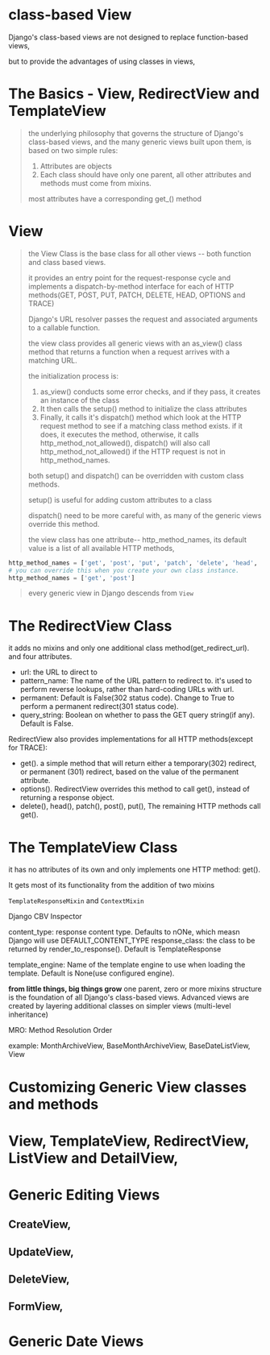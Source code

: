 # class-based View
Django's class-based views are not designed to replace function-based views,

but to provide the advantages of using classes in views,

# The Basics -  View, RedirectView and TemplateView
> the underlying philosophy that governs the structure of Django's class-based views, 
> and the many generic views built upon them, is based on two simple rules:
> 
> 1. Attributes are objects
> 2. Each class should have only one parent, all other attributes and methods must come from mixins.
> 
> most attributes have a corresponding get_<attribute>() method

# View
> the View Class is the base class for all other views -- both function and class based views.
> 
> it provides an entry point for the request-response cycle and implements a dispatch-by-method interface for each of HTTP methods(GET, POST, PUT, PATCH, DELETE, HEAD, OPTIONS and TRACE)
> 
> Django's URL resolver passes the request and associated arguments to a callable function.
> 
> the view class provides all generic views with an as_view() class method 
> that returns a function when a request arrives with a matching URL. 
> 
> the initialization process is:
> 1. as_view() conducts some error checks, and if they pass, it creates an instance of the class
> 2. It then calls the setup() method to initialize the class attributes
> 3. Finally, it calls it's dispatch() method which look at the HTTP request method to see 
> if a matching class method exists. if it does, it executes the method, otherwise, 
> it calls http_method_not_allowed(), dispatch() will also call http_method_not_allowed() if the HTTP request
> is not in http_method_names.
> 
> both setup() and dispatch() can be overridden with custom class methods. 
> 
> setup() is useful for adding custom attributes to a class
> 
> dispatch() need to be more careful with, as many of the generic views override this method. 
> 
> the view class has one attribute-- http_method_names, its default value is a list of all available HTTP methods,
```python
http_method_names = ['get', 'post', 'put', 'patch', 'delete', 'head', 'options', 'trace']
# you can override this when you create your own class instance. 
http_method_names = ['get', 'post']
```
> 
> every generic view in Django descends from `View`

# The RedirectView Class
it adds no mixins and only one additional class method(get_redirect_url).
and four attributes.

- url: the URL to direct to
- pattern_name: The name of the URL pattern to redirect to. 
  it's used to perform reverse lookups, rather than hard-coding URLs with url.
- permanent: Default is False(302 status code). Change to True to perform a permanent redirect(301 status code).
- query_string: Boolean on whether to pass the GET query string(if any). Default is False.

RedirectView also provides implementations for all HTTP methods(except for TRACE):
- get(). a simple method that will return either a temporary(302) redirect, or permanent (301) redirect, based on the value of the permanent attribute.
- options(). RedirectView overrides this method to call get(), instead of returning a response object.
- delete(), head(), patch(), post(), put(), The remaining HTTP methods call get().

# The TemplateView Class
it has no attributes of its own and only implements one HTTP method: get(). 

It gets most of its functionality from the addition of two mixins

`TemplateResponseMixin` and `ContextMixin`

Django CBV Inspector

content_type: response content type. Defaults to nONe, which measn Django will use DEFAULT_CONTENT_TYPE
response_class: the class to be returned by render_to_response(). Default is TemplateResponse

template_engine: Name of the template engine to use when loading the template. Default is None(use configured engine).

**from little things, big things grow**
one parent, zero or more mixins structure is the foundation of all Django's class-based views. 
Advanced views are created by layering additional classes on simpler views (multi-level inheritance)

MRO: Method Resolution Order

example: MonthArchiveView, BaseMonthArchiveView, BaseDateListView, View


# Customizing Generic View classes and methods

# View, TemplateView, RedirectView, ListView and DetailView, 

# Generic Editing Views
## CreateView,
## UpdateView, 
## DeleteView, 
## FormView,
# Generic Date Views